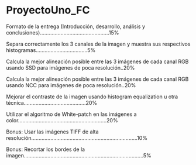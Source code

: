 # ProyectoUno_FC

Formato de la entrega (Introducción, desarrollo, análisis y conclusiones)...............................................15%

Separa correctamente los 3 canales de la imagen y muestra sus respectivos histogramas...................................5%

Calcula la mejor alineación posible entre las 3 imágenes de cada canal RGB usando SSD para imágenes de poca resolución..20%

Calcula la mejor alineación posible entre las 3 imágenes de cada canal RGB usando NCC para imágenes de poca resolución..20%

Mejorar el contraste de la imagen usando histogram equalization u otra técnica..........................................20%

Utilizar el algoritmo de White-patch en las imágenes a color............................................................20%

Bonus: Usar las imágenes TIFF de alta resolución........................................................................10%

Bonus: Recortar los bordes de la imagen.................................................................................5%
